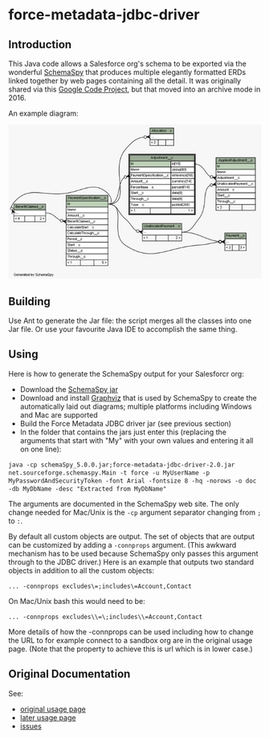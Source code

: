 # force-metadata-jdbc-driver

## Introduction

This Java code allows a Salesforce org's schema to be exported via the wonderful [SchemaSpy](http://schemaspy.sourceforge.net/) that produces multiple elegantly formatted ERDs linked together by web pages containing all the detail. It was originally shared via this [Google Code Project](https://code.google.com/archive/p/force-metadata-jdbc-driver/), but that moved into an archive mode in 2016.

An example diagram:

![Sample ERD](sample-erd.png)

## Building

Use Ant to generate the Jar file: the script merges all the classes into one Jar file. Or use your favourite Java IDE to accomplish the same thing.

## Using

Here is how to generate the SchemaSpy output for your Salesforcr org:

* Download the [SchemaSpy jar](http://schemaspy.sourceforge.net/)
* Download and install [Graphviz](http://www.graphviz.org/) that is used by SchemaSpy to create the automatically laid out diagrams; multiple platforms including Windows and Mac are supported
* Build the Force Metadata JDBC driver jar (see previous section)
* In the folder that contains the jars just enter this (replacing the arguments that start with "My" with your own values and entering it all on one line):
```
java -cp schemaSpy_5.0.0.jar;force-metadata-jdbc-driver-2.0.jar net.sourceforge.schemaspy.Main -t force -u MyUserName -p MyPasswordAndSecurityToken -font Arial -fontsize 8 -hq -norows -o doc -db MyDbName -desc "Extracted from MyDbName"
```
The arguments are documented in the SchemaSpy web site. The only change needed for Mac/Unix is the `-cp` argument separator changing from `;` to `:`.

By default all custom objects are output. The set of objects that are output can be customized by adding a `-connprops` argument. (This awkward mechanism has to be used because SchemaSpy only passes this argument through to the JDBC driver.) Here is an example that outputs two standard objects in addition to all the custom objects:
```
... -connprops excludes\=;includes\=Account,Contact
```
On Mac/Unix bash this would need to be:
```
... -connprops excludes\\=\;includes\\=Account,Contact
```
More details of how the -connprops can be used including how to change the URL to for example connect to a sandbox org are in the original usage page. (Note that the property to achieve this is url which is in lower case.)

## Original Documentation

See:

* [original usage page](https://code.google.com/archive/p/force-metadata-jdbc-driver/wikis/Useage.wiki)
* [later usage page](https://code.google.com/archive/p/force-metadata-jdbc-driver/wikis/UsageForV2.wiki)
* [issues](https://code.google.com/archive/p/force-metadata-jdbc-driver/issues)
